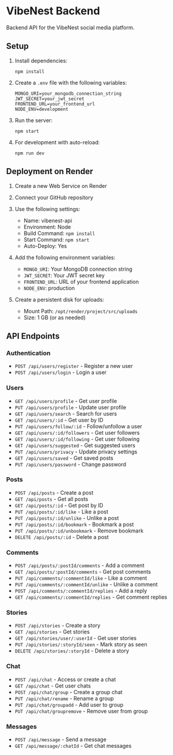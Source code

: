 # VibeNest Backend

Backend API for the VibeNest social media platform.

## Setup

1. Install dependencies:
   ```
   npm install
   ```

2. Create a `.env` file with the following variables:
   ```
   MONGO_URI=your_mongodb_connection_string
   JWT_SECRET=your_jwt_secret
   FRONTEND_URL=your_frontend_url
   NODE_ENV=development
   ```

3. Run the server:
   ```
   npm start
   ```

4. For development with auto-reload:
   ```
   npm run dev
   ```

## Deployment on Render

1. Create a new Web Service on Render
2. Connect your GitHub repository
3. Use the following settings:
   - Name: vibenest-api
   - Environment: Node
   - Build Command: `npm install`
   - Start Command: `npm start`
   - Auto-Deploy: Yes

4. Add the following environment variables:
   - `MONGO_URI`: Your MongoDB connection string
   - `JWT_SECRET`: Your JWT secret key
   - `FRONTEND_URL`: URL of your frontend application
   - `NODE_ENV`: production

5. Create a persistent disk for uploads:
   - Mount Path: `/opt/render/project/src/uploads`
   - Size: 1 GB (or as needed)

## API Endpoints

### Authentication
- `POST /api/users/register` - Register a new user
- `POST /api/users/login` - Login a user

### Users
- `GET /api/users/profile` - Get user profile
- `PUT /api/users/profile` - Update user profile
- `GET /api/users/search` - Search for users
- `GET /api/users/:id` - Get user by ID
- `PUT /api/users/follow/:id` - Follow/unfollow a user
- `GET /api/users/:id/followers` - Get user followers
- `GET /api/users/:id/following` - Get user following
- `GET /api/users/suggested` - Get suggested users
- `PUT /api/users/privacy` - Update privacy settings
- `GET /api/users/saved` - Get saved posts
- `PUT /api/users/password` - Change password

### Posts
- `POST /api/posts` - Create a post
- `GET /api/posts` - Get all posts
- `GET /api/posts/:id` - Get post by ID
- `PUT /api/posts/:id/like` - Like a post
- `PUT /api/posts/:id/unlike` - Unlike a post
- `PUT /api/posts/:id/bookmark` - Bookmark a post
- `PUT /api/posts/:id/unbookmark` - Remove bookmark
- `DELETE /api/posts/:id` - Delete a post

### Comments
- `POST /api/posts/:postId/comments` - Add a comment
- `GET /api/posts/:postId/comments` - Get post comments
- `PUT /api/comments/:commentId/like` - Like a comment
- `PUT /api/comments/:commentId/unlike` - Unlike a comment
- `POST /api/comments/:commentId/replies` - Add a reply
- `GET /api/comments/:commentId/replies` - Get comment replies

### Stories
- `POST /api/stories` - Create a story
- `GET /api/stories` - Get stories
- `GET /api/stories/user/:userId` - Get user stories
- `PUT /api/stories/:storyId/seen` - Mark story as seen
- `DELETE /api/stories/:storyId` - Delete a story

### Chat
- `POST /api/chat` - Access or create a chat
- `GET /api/chat` - Get user chats
- `POST /api/chat/group` - Create a group chat
- `PUT /api/chat/rename` - Rename a group
- `PUT /api/chat/groupadd` - Add user to group
- `PUT /api/chat/groupremove` - Remove user from group

### Messages
- `POST /api/message` - Send a message
- `GET /api/message/:chatId` - Get chat messages
